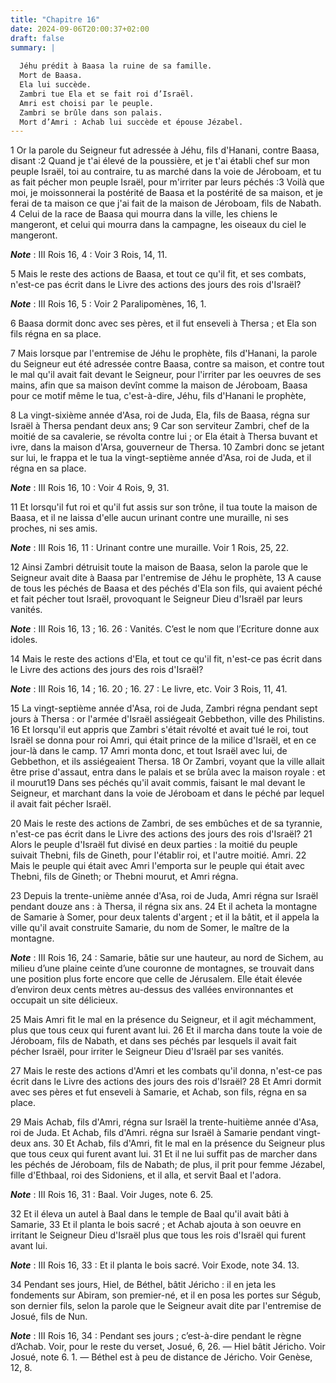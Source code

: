 ```yaml
---
title: "Chapitre 16"
date: 2024-09-06T20:00:37+02:00
draft: false
summary: |
  
  Jéhu prédit à Baasa la ruine de sa famille.
  Mort de Baasa.
  Ela lui succède.
  Zambri tue Ela et se fait roi d’Israël.
  Amri est choisi par le peuple.
  Zambri se brûle dans son palais.
  Mort d’Amri : Achab lui succède et épouse Jézabel.
---
```



1 Or la parole du Seigneur fut adressée à Jéhu, fils d'Hanani, contre Baasa, disant :2 Quand je t'ai élevé de la poussière, et je t'ai établi chef sur mon peuple Israël, toi au contraire, tu as marché dans la voie de Jéroboam, et tu as fait pécher mon peuple Israël, pour m'irriter par leurs péchés :3 Voilà que moi, je moissonnerai la postérité de Baasa et la postérité de sa maison, et je ferai de ta maison ce que j'ai fait de la maison de Jéroboam, fils de Nabath. 4 Celui de la race de Baasa qui mourra dans la ville, les chiens le mangeront, et celui qui mourra dans la campagne, les oiseaux du ciel le mangeront.

***Note*** :  III Rois 16, 4 : Voir 3 Rois, 14, 11.


5 Mais le reste des actions de Baasa, et tout ce qu'il fit, et ses combats, n'est-ce pas écrit dans le Livre des actions des jours des rois d'Israël?

***Note*** :  III Rois 16, 5 : Voir 2 Paralipomènes, 16, 1.

6 Baasa dormit donc avec ses pères, et il fut enseveli à Thersa ; et Ela son fils régna en sa place.


7 Mais lorsque par l'entremise de Jéhu le prophète, fils d'Hanani, la parole du Seigneur eut été adressée contre Baasa, contre sa maison, et contre tout le mal qu'il avait fait devant le Seigneur, pour l'irriter par les oeuvres de ses mains, afin que sa maison devînt comme la maison de Jéroboam, Baasa pour ce motif même le tua, c'est-à-dire, Jéhu, fils d'Hanani le prophète,


8 La vingt-sixième année d'Asa, roi de Juda, Ela, fils de Baasa, régna sur Israël à Thersa pendant deux ans; 9 Car son serviteur Zambri, chef de la moitié de sa cavalerie, se révolta contre lui ; or Ela était à Thersa buvant et ivre, dans la maison d'Arsa, gouverneur de Thersa. 10 Zambri donc se jetant sur lui, le frappa et le tua la vingt-septième année d'Asa, roi de Juda, et il régna en sa place.

***Note*** :  III Rois 16, 10 : Voir 4 Rois, 9, 31.

11 Et lorsqu'il fut roi et qu'il fut assis sur son trône, il tua toute la maison de Baasa, et il ne laissa d'elle aucun urinant contre une muraille, ni ses proches, ni ses amis.

***Note*** :  III Rois 16, 11 : Urinant contre une muraille. Voir 1 Rois, 25, 22.

12 Ainsi Zambri détruisit toute la maison de Baasa, selon la parole que le Seigneur avait dite à Baasa par l'entremise de Jéhu le prophète, 13 A cause de tous les péchés de Baasa et des péchés d'Ela son fils, qui avaient péché et fait pécher tout Israël, provoquant le Seigneur Dieu d'Israël par leurs vanités.

***Note*** :  III Rois 16, 13 ; 16. 26 : Vanités. C’est le nom que l’Ecriture donne aux idoles.


14 Mais le reste des actions d'Ela, et tout ce qu'il fit, n'est-ce pas écrit dans le Livre des actions des jours des rois d'Israël?

***Note*** :  III Rois 16, 14 ; 16. 20 ; 16. 27 : Le livre, etc. Voir 3 Rois, 11, 41.


15 La vingt-septième année d'Asa, roi de Juda, Zambri régna pendant sept jours à Thersa : or l'armée d'Israël assiégeait Gebbethon, ville des Philistins. 16 Et lorsqu'il eut appris que Zambri s'était révolté et avait tué le roi, tout Israël se donna pour roi Amri, qui était prince de la milice d'Israël, et en ce jour-là dans le camp. 17 Amri monta donc, et tout Israël avec lui, de Gebbethon, et ils assiégeaient Thersa. 18 Or Zambri, voyant que la ville allait être prise d'assaut, entra dans le palais et se brûla avec la maison royale : et il mourut19 Dans ses péchés qu'il avait commis, faisant le mal devant le Seigneur, et marchant dans la voie de Jéroboam et dans le péché par lequel il avait fait pécher Israël.


20 Mais le reste des actions de Zambri, de ses embûches et de sa tyrannie, n'est-ce pas écrit dans le Livre des actions des jours des rois d'Israël? 21 Alors le peuple d'Israël fut divisé en deux parties : la moitié du peuple suivait Thebni, fils de Gineth, pour l'établir roi, et l'autre moitié. Amri. 22 Mais le peuple qui était avec Amri l'emporta sur le peuple qui était avec Thebni, fils de Gineth; or Thebni mourut, et Amri régna.


23 Depuis la trente-unième année d'Asa, roi de Juda, Amri régna sur Israël pendant douze ans : à Thersa, il régna six ans. 24 Et il acheta la montagne de Samarie à Somer, pour deux talents d'argent ; et il la bâtit, et il appela la ville qu'il avait construite Samarie, du nom de Somer, le maître de la montagne.

***Note*** :  III Rois 16, 24 : Samarie, bâtie sur une hauteur, au nord de Sichem, au milieu d’une plaine ceinte d’une couronne de montagnes, se trouvait dans une position plus forte encore que celle de Jérusalem. Elle était élevée d’environ deux cents mètres au-dessus des vallées environnantes et occupait un site délicieux.

25 Mais Amri fit le mal en la présence du Seigneur, et il agit méchamment, plus que tous ceux qui furent avant lui. 26 Et il marcha dans toute la voie de Jéroboam, fils de Nabath, et dans ses péchés par lesquels il avait fait pécher Israël, pour irriter le Seigneur Dieu d'Israël par ses vanités.


27 Mais le reste des actions d'Amri et les combats qu'il donna, n'est-ce pas écrit dans le Livre des actions des jours des rois d'Israël? 28 Et Amri dormit avec ses pères et fut enseveli à Samarie, et Achab, son fils, régna en sa place.


29 Mais Achab, fils d'Amri, régna sur Israël la trente-huitième année d'Asa, roi de Juda. Et Achab, fils d'Amri. régna sur Israël à Samarie pendant vingt-deux ans. 30 Et Achab, fils d'Amri, fit le mal en la présence du Seigneur plus que tous ceux qui furent avant lui. 31 Et il ne lui suffit pas de marcher dans les péchés de Jéroboam, fils de Nabath; de plus, il prit pour femme Jézabel, fille d'Ethbaal, roi des Sidoniens, et il alla, et servit Baal et l'adora.

***Note*** :  III Rois 16, 31 : Baal. Voir Juges, note 6. 25.

32 Et il éleva un autel à Baal dans le temple de Baal qu'il avait bâti à Samarie, 33 Et il planta le bois sacré ; et Achab ajouta à son oeuvre en irritant le Seigneur Dieu d'Israël plus que tous les rois d'Israël qui furent avant lui.

***Note*** :  III Rois 16, 33 : Et il planta le bois sacré. Voir Exode, note 34. 13.


34 Pendant ses jours, Hiel, de Béthel, bâtit Jéricho : il en jeta les fondements sur Abiram, son premier-né, et il en posa les portes sur Ségub, son dernier fils, selon la parole que le Seigneur avait dite par l'entremise de Josué, fils de Nun.

***Note*** :  III Rois 16, 34 : Pendant ses jours ; c’est-à-dire pendant le règne d’Achab. Voir, pour le reste du verset, Josué, 6, 26. ― Hiel bâtit Jéricho. Voir Josué, note 6. 1. ― Béthel est à peu de distance de Jéricho. Voir Genèse, 12, 8.

